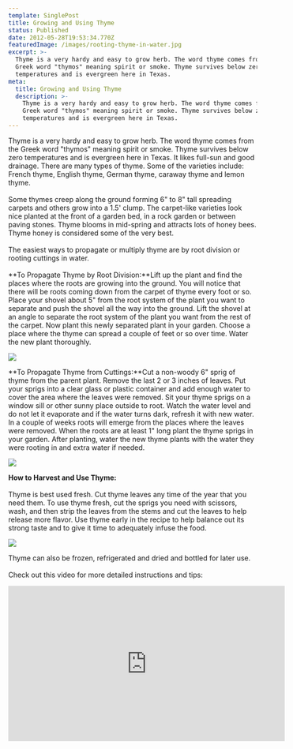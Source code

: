 ```yaml
---
template: SinglePost
title: Growing and Using Thyme
status: Published
date: 2012-05-28T19:53:34.770Z
featuredImage: /images/rooting-thyme-in-water.jpg
excerpt: >-
  Thyme is a very hardy and easy to grow herb. The word thyme comes from the
  Greek word "thymos" meaning spirit or smoke. Thyme survives below zero
  temperatures and is evergreen here in Texas. 
meta:
  title: Growing and Using Thyme
  description: >-
    Thyme is a very hardy and easy to grow herb. The word thyme comes from the
    Greek word "thymos" meaning spirit or smoke. Thyme survives below zero
    temperatures and is evergreen here in Texas.
---
```

<!--StartFragment-->

Thyme is a very hardy and easy to grow herb. The word thyme comes from the Greek word "thymos" meaning spirit or smoke. Thyme survives below zero temperatures and is evergreen here in Texas. It likes full-sun and good drainage. There are many types of thyme. Some of the varieties include: French thyme, English thyme, German thyme, caraway thyme and lemon thyme.\
\
Some thymes creep along the ground forming 6" to 8" tall spreading carpets and others grow into a 1.5' clump. The carpet-like varieties look nice planted at the front of a garden bed, in a rock garden or between paving stones. Thyme blooms in mid-spring and attracts lots of honey bees. Thyme honey is considered some of the very best.\
\
The easiest ways to propagate or multiply thyme are by root division or rooting cuttings in water.\
\
**To Propagate Thyme by Root Division:**Lift up the plant and find the places where the roots are growing into the ground. You will notice that there will be roots coming down from the carpet of thyme every foot or so. Place your shovel about 5" from the root system of the plant you want to separate and push the shovel all the way into the ground. Lift the shovel at an angle to separate the root system of the plant you want from the rest of the carpet. Now plant this newly separated plant in your garden. Choose a place where the thyme can spread a couple of feet or so over time. Water the new plant thoroughly.

<!--EndFragment-->

![](/images/thyme-root-division.jpg)

<!--StartFragment-->

**To Propagate Thyme from Cuttings:**Cut a non-woody 6" sprig of thyme from the parent plant. Remove the last 2 or 3 inches of leaves. Put your sprigs into a clear glass or plastic container and add enough water to cover the area where the leaves were removed. Sit your thyme sprigs on a window sill or other sunny place outside to root. Watch the water level and do not let it evaporate and if the water turns dark, refresh it with new water. In a couple of weeks roots will emerge from the places where the leaves were removed. When the roots are at least 1" long plant the thyme sprigs in your garden. After planting, water the new thyme plants with the water they were rooting in and extra water if needed.

<!--EndFragment-->

![](/images/rooting-thyme-in-water.jpg)

<!--StartFragment-->

**How to Harvest and Use Thyme:**\
\
Thyme is best used fresh. Cut thyme leaves any time of the year that you need them. To use thyme fresh, cut the sprigs you need with scissors, wash, and then strip the leaves from the stems and cut the leaves to help release more flavor. Use thyme early in the recipe to help balance out its strong taste and to give it time to adequately infuse the food.

<!--EndFragment-->

![](/images/chopping-thyme.jpg)

<!--StartFragment-->

Thyme can also be frozen, refrigerated and dried and bottled for later use.\
\
Check out this video for more detailed instructions and tips:

<!--EndFragment-->
<iframe width="560" height="315" src="https://www.youtube.com/embed/ndlemn2idQ8" frameborder="0" allow="accelerometer; autoplay; encrypted-media; gyroscope; picture-in-picture" allowfullscreen></iframe>